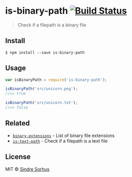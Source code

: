# is-binary-path [![Build Status](https://travis-ci.org/sindresorhus/is-binary-path.svg?branch=master)](https://travis-ci.org/sindresorhus/is-binary-path)

> Check if a filepath is a binary file


## Install

```
$ npm install --save is-binary-path
```


## Usage

```js
var isBinaryPath = require('is-binary-path');

isBinaryPath('src/unicorn.png');
//=> true

isBinaryPath('src/unicorn.txt');
//=> false
```


## Related

- [`binary-extensions`](https://github.com/sindresorhus/binary-extensions) - List of binary file extensions
- [`is-text-path`](https://github.com/sindresorhus/is-text-path) - Check if a filepath is a text file


## License

MIT © [Sindre Sorhus](http://sindresorhus.com)

